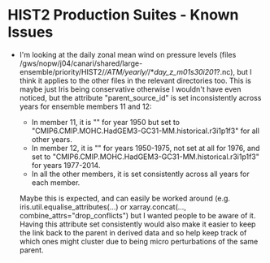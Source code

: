 # HIST2 Production Suites - Known Issues

- I'm looking at the daily zonal mean wind on pressure levels (files /gws/nopw/j04/canari/shared/large-ensemble/priority/HIST2/*/ATM/yearly/*/*_day_z_m01s30i201_?.nc), but I think it applies to the other files in the relevant directories too. This is maybe just Iris being conservative otherwise I wouldn't have even noticed, but the attribute "parent_source_id" is set inconsistently across years for ensemble members 11 and 12:
  - In member 11, it is "" for year 1950 but set to "CMIP6.CMIP.MOHC.HadGEM3-GC31-MM.historical.r3i1p1f3" for all other years.
  - In member 12, it is "" for years 1950-1975, not set at all for 1976, and set to "CMIP6.CMIP.MOHC.HadGEM3-GC31-MM.historical.r3i1p1f3" for years 1977-2014.
  - In all the other members, it is set consistently across all years for each member.

  Maybe this is expected, and can easily be worked around (e.g. iris.util.equalise_attributes(...) or xarray.concat(..., combine_attrs="drop_conflicts") but I wanted people to be aware of it. Having this attribute set consistently would also make it easier to keep the link back to the parent in derived data and so help keep track of which ones might cluster due to being micro perturbations of the same parent.

